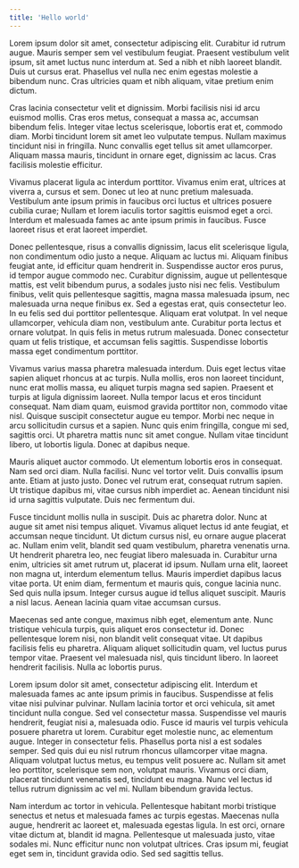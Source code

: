 ```yaml
---
title: 'Hello world'
---
```


Lorem ipsum dolor sit amet, consectetur adipiscing elit. Curabitur id rutrum augue. Mauris semper sem vel vestibulum feugiat. Praesent vestibulum velit ipsum, sit amet luctus nunc interdum at. Sed a nibh et nibh laoreet blandit. Duis ut cursus erat. Phasellus vel nulla nec enim egestas molestie a bibendum nunc. Cras ultricies quam et nibh aliquam, vitae pretium enim dictum.

Cras lacinia consectetur velit et dignissim. Morbi facilisis nisi id arcu euismod mollis. Cras eros metus, consequat a massa ac, accumsan bibendum felis. Integer vitae lectus scelerisque, lobortis erat et, commodo diam. Morbi tincidunt lorem sit amet leo vulputate tempus. Nullam maximus tincidunt nisi in fringilla. Nunc convallis eget tellus sit amet ullamcorper. Aliquam massa mauris, tincidunt in ornare eget, dignissim ac lacus. Cras facilisis molestie efficitur.

Vivamus placerat ligula ac interdum porttitor. Vivamus enim erat, ultrices at viverra a, cursus et sem. Donec ut leo at nunc pretium malesuada. Vestibulum ante ipsum primis in faucibus orci luctus et ultrices posuere cubilia curae; Nullam et lorem iaculis tortor sagittis euismod eget a orci. Interdum et malesuada fames ac ante ipsum primis in faucibus. Fusce laoreet risus et erat laoreet imperdiet.

Donec pellentesque, risus a convallis dignissim, lacus elit scelerisque ligula, non condimentum odio justo a neque. Aliquam ac luctus mi. Aliquam finibus feugiat ante, id efficitur quam hendrerit in. Suspendisse auctor eros purus, id tempor augue commodo nec. Curabitur dignissim, augue ut pellentesque mattis, est velit bibendum purus, a sodales justo nisi nec felis. Vestibulum finibus, velit quis pellentesque sagittis, magna massa malesuada ipsum, nec malesuada urna neque finibus ex. Sed a egestas erat, quis consectetur leo. In eu felis sed dui porttitor pellentesque. Aliquam erat volutpat. In vel neque ullamcorper, vehicula diam non, vestibulum ante. Curabitur porta lectus et ornare volutpat. In quis felis in metus rutrum malesuada. Donec consectetur quam ut felis tristique, et accumsan felis sagittis. Suspendisse lobortis massa eget condimentum porttitor.

Vivamus varius massa pharetra malesuada interdum. Duis eget lectus vitae sapien aliquet rhoncus at ac turpis. Nulla mollis, eros non laoreet tincidunt, nunc erat mollis massa, eu aliquet turpis magna sed sapien. Praesent et turpis at ligula dignissim laoreet. Nulla tempor lacus et eros tincidunt consequat. Nam diam quam, euismod gravida porttitor non, commodo vitae nisl. Quisque suscipit consectetur augue eu tempor. Morbi nec neque in arcu sollicitudin cursus et a sapien. Nunc quis enim fringilla, congue mi sed, sagittis orci. Ut pharetra mattis nunc sit amet congue. Nullam vitae tincidunt libero, ut lobortis ligula. Donec at dapibus neque.

Mauris aliquet auctor commodo. Ut elementum lobortis eros in consequat. Nam sed orci diam. Nulla facilisi. Nunc vel tortor velit. Duis convallis ipsum ante. Etiam at justo justo. Donec vel rutrum erat, consequat rutrum sapien. Ut tristique dapibus mi, vitae cursus nibh imperdiet ac. Aenean tincidunt nisi id urna sagittis vulputate. Duis nec fermentum dui.

Fusce tincidunt mollis nulla in suscipit. Duis ac pharetra dolor. Nunc at augue sit amet nisi tempus aliquet. Vivamus aliquet lectus id ante feugiat, et accumsan neque tincidunt. Ut dictum cursus nisl, eu ornare augue placerat ac. Nullam enim velit, blandit sed quam vestibulum, pharetra venenatis urna. Ut hendrerit pharetra leo, nec feugiat libero malesuada in. Curabitur urna enim, ultricies sit amet rutrum ut, placerat id ipsum. Nullam urna elit, laoreet non magna ut, interdum elementum tellus. Mauris imperdiet dapibus lacus vitae porta. Ut enim diam, fermentum et mauris quis, congue lacinia nunc. Sed quis nulla ipsum. Integer cursus augue id tellus aliquet suscipit. Mauris a nisl lacus. Aenean lacinia quam vitae accumsan cursus.

Maecenas sed ante congue, maximus nibh eget, elementum ante. Nunc tristique vehicula turpis, quis aliquet eros consectetur id. Donec pellentesque lorem nisi, non blandit velit consequat vitae. Ut dapibus facilisis felis eu pharetra. Aliquam aliquet sollicitudin quam, vel luctus purus tempor vitae. Praesent vel malesuada nisl, quis tincidunt libero. In laoreet hendrerit facilisis. Nulla ac lobortis purus.

Lorem ipsum dolor sit amet, consectetur adipiscing elit. Interdum et malesuada fames ac ante ipsum primis in faucibus. Suspendisse at felis vitae nisi pulvinar pulvinar. Nullam lacinia tortor et orci vehicula, sit amet tincidunt nulla congue. Sed vel consectetur massa. Suspendisse vel mauris hendrerit, feugiat nisi a, malesuada odio. Fusce id mauris vel turpis vehicula posuere pharetra ut lorem. Curabitur eget molestie nunc, ac elementum augue. Integer in consectetur felis. Phasellus porta nisl a est sodales semper. Sed quis dui eu nisl rutrum rhoncus ullamcorper vitae magna. Aliquam volutpat luctus metus, eu tempus velit posuere ac. Nullam sit amet leo porttitor, scelerisque sem non, volutpat mauris. Vivamus orci diam, placerat tincidunt venenatis sed, tincidunt eu magna. Nunc vel lectus id tellus rutrum dignissim ac vel mi. Nullam bibendum gravida lectus.

Nam interdum ac tortor in vehicula. Pellentesque habitant morbi tristique senectus et netus et malesuada fames ac turpis egestas. Maecenas nulla augue, hendrerit ac laoreet et, malesuada egestas ligula. In est orci, ornare vitae dictum at, blandit id magna. Pellentesque ut malesuada justo, vitae sodales mi. Nunc efficitur nunc non volutpat ultrices. Cras ipsum mi, feugiat eget sem in, tincidunt gravida odio. Sed sed sagittis tellus.
